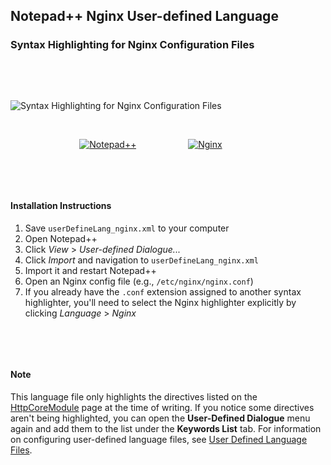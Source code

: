 <h2>Notepad++ Nginx User-defined Language</h2>

<h3>Syntax Highlighting for Nginx Configuration Files</h3>

<p>&nbsp;</p>
<p>&nbsp;</p>

<p><img src="http://img27.imageshack.us/img27/1876/nginxnpp.png" alt="Syntax Highlighting for Nginx Configuration Files"></p>

<p>&nbsp;</p>

<p>
	&nbsp; &nbsp; &nbsp; &nbsp; &nbsp; &nbsp; &nbsp; &nbsp; &nbsp; &nbsp; &nbsp; &nbsp; &nbsp; &nbsp;
	<a href="http://notepad-plus-plus.org"><img src="http://img651.imageshack.us/img651/3922/notepadg.png" alt="Notepad++"></a>
	&nbsp; &nbsp; &nbsp; &nbsp; &nbsp; &nbsp; &nbsp; &nbsp; &nbsp; &nbsp;
	<a href="http://nginx.org/"><img src="http://wiki.nginx.org/local/nginx-logo.png" alt="Nginx"></a>
</p>

<p>&nbsp;</p>
<p>&nbsp;</p>

<h4>Installation Instructions</h4>

1. Save `userDefineLang_nginx.xml` to your computer
2. Open Notepad++
3. Click _View_ > _User-defined Dialogue..._
4. Click _Import_ and navigation to `userDefineLang_nginx.xml`
5. Import it and restart Notepad++
6. Open an Nginx config file (e.g., `/etc/nginx/nginx.conf`)
7. If you already have the `.conf` extension assigned to another syntax highlighter, you'll need to select the Nginx highlighter explicitly by clicking _Language_ > _Nginx_ 

<p>&nbsp;</p>
<p>&nbsp;</p>


<h4>Note</h4>

<p>This language file only highlights the directives listed on the <a href="http://wiki.nginx.org/HttpCoreModule#Directives">HttpCoreModule</a> page at the time of writing. If you notice some directives aren't being highlighted, you can open the <b>User-Defined Dialogue</b> menu again and add them to the list under the <b>Keywords List</b> tab. For information on configuring user-defined language files, see <a href="http://sourceforge.net/apps/mediawiki/notepad-plus/index.php?title=User_Defined_Languages">User Defined Language Files</a>.</p>

